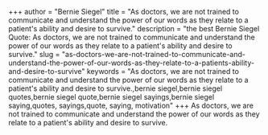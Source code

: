+++
author = "Bernie Siegel"
title = "As doctors, we are not trained to communicate and understand the power of our words as they relate to a patient's ability and desire to survive."
description = "the best Bernie Siegel Quote: As doctors, we are not trained to communicate and understand the power of our words as they relate to a patient's ability and desire to survive."
slug = "as-doctors-we-are-not-trained-to-communicate-and-understand-the-power-of-our-words-as-they-relate-to-a-patients-ability-and-desire-to-survive"
keywords = "As doctors, we are not trained to communicate and understand the power of our words as they relate to a patient's ability and desire to survive.,bernie siegel,bernie siegel quotes,bernie siegel quote,bernie siegel sayings,bernie siegel saying,quotes, sayings,quote, saying, motivation"
+++
As doctors, we are not trained to communicate and understand the power of our words as they relate to a patient's ability and desire to survive.
